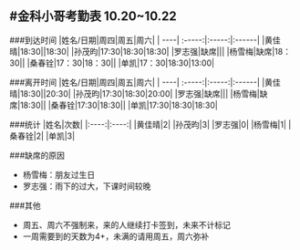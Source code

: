 #金科小哥考勤表 10.20~10.22 
------------------------
##\#到达时间
|姓名/日期|周四|周五|周六|
| ----| :-----:|:-----:|:------|
|黄佳晴|18:30||18:30|
|孙茂昀|17:30|18:30|18:30|
|罗志强|缺席|||
|杨雪梅|缺席|18：30||
|桑春铨|17：30|18：30||
|单凯|17：30|18:30|13:00|

##\#离开时间
|姓名/日期|周四|周五|周六|
| ----| :-----:|:-----:|:------|
|黄佳晴|18:30||20:30|
|孙茂昀|17:30|18:30|20:00|
|罗志强|缺席|||
|杨雪梅|缺席|18:30||
|桑春铨|17:30|18:30||
|单凯|17:30|18:30|18:30|

##\#统计
|姓名|次数|
|:----:|:----:|
|黄佳晴|2|
|孙茂昀|3|
|罗志强|0|
|杨雪梅|1|
|桑春铨|2|
|单凯|3|

##\#缺席的原因
 + 杨雪梅：朋友过生日
 + 罗志强：雨下的过大，下课时间较晚

##\#其他
+ 周五、周六不强制来，来的人继续打卡签到，未来不计标记
+ 一周需要到的天数为4+，未满的请用周五，周六弥补
